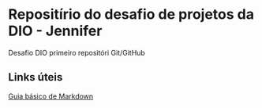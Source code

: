 #  Repositírio do desafio de projetos da DIO - Jennifer
Desafio DIO primeiro repositóri  Git/GitHub

## Links úteis
[Guia básico de Markdown](https://docs.pipz.com/central-de-ajuda/learning-center/guia-basico-de-markdown#open)
